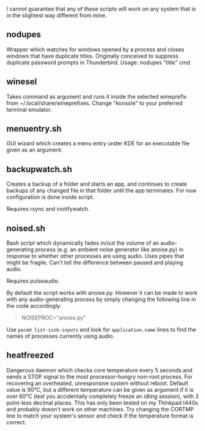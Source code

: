 I cannot guarantee that any of these scripts will work on any system that is in the slightest way different from mine.

## nodupes

Wrapper which watches for windows opened by a process and closes windows that have duplicate titles. Originally conceived to suppress duplicate password prompts in Thunderbird. Usage: nodupes "title" cmd

## winesel

Takes command as argument and runs it inside the selected wineprefix from ~/.local/share/wineprefixes. Change "konsole" to your preferred terminal emulator.

## menuentry.sh

GUI wizard which creates a menu entry under KDE for an executable file given as an argument.

## backupwatch.sh

Creates a backup of a folder and starts an app, and continues to create backups of any changed file in that folder until the app terminates.
For now configuration is done inside script. 

Requires rsync and inotifywatch.

## noised.sh

Bash script which dynamically fades in/out the volume of an audio-generating process (e.g. an ambient noise generator like anoise.py) in response to whether other processes are using audio. Uses pipes that might be fragile. Can't tell the difference between paused and playing audio.

Requires pulseaudio.

By default the script works with anoise.py. However it can be made to work with any audio-generating process by simply changing the following line in the code accordingly:

> NOISEPROC="anoise.py"

Use `pacmd list-sink-inputs` and look for `application.name` lines to find the names of processes currently using audio.

## heatfreezed

Dangerous daemon which checks core temperature every 5 seconds and sends a STOP signal to the most processor-hungry non-root process. For recovering an overheated, unresponsive system without reboot. Default value is 90°C, but a different temperature can be given as argument if it is over 60°C (lest you accidentally completely freeze an idling session), with 3 point-less decimal places. This has only been tested on my Thinkpad t440s and probably doesn't work on other machines. Try changing the CORTMP line to match your system's sensor and check if the temperature format is correct.
